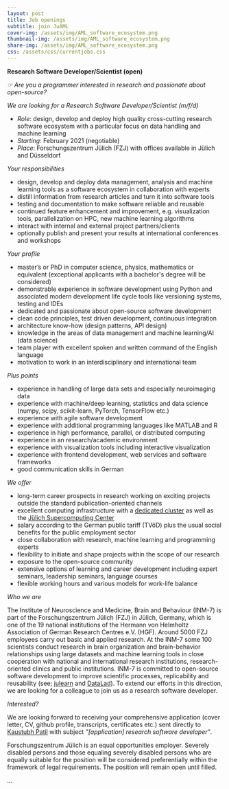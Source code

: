 ```yaml
---
layout: post
title: Job openings
subtitle: join JuAML
cover-img: /assets/img/AML_software_ecosystem.png
thumbnail-img: /assets/img/AML_software_ecosystem.png
share-img: /assets/img/AML_software_ecosystem.png
css: /assets/css/currentjobs.css
---
```


**Research Software Developer/Scientist (open)**

*☞ Are you a programmer interested in research and passionate about open-source?*

*We are looking for a Research Software Developer/Scientist (m/f/d)*
-	*Role*: design, develop and deploy high quality cross-cutting research software ecosystem with a particular focus on data handling and machine learning
-	*Starting*: February 2021 (negotiable)
-	*Place*: Forschungszentrum Jülich (FZJ) with offices available in Jülich and Düsseldorf

*Your responsibilities*
-	design, develop and deploy data management, analysis and machine learning tools as a software ecosystem in collaboration with experts
-	distill information from research articles and turn it into software tools
-	testing and documentation to make software reliable and reusable
-	continued feature enhancement and improvement, e.g. visualization tools, parallelization on HPC, new machine learning algorithms
-	interact with internal and external project partners/clients
-	optionally publish and present your results at international conferences and workshops

*Your profile*
-	master’s or PhD in computer science, physics, mathematics or equivalent (exceptional applicants with a bachelor's degree will be considered)
-	demonstrable experience in software development using Python and associated modern development life cycle tools like versioning systems, testing and IDEs
-	dedicated and passionate about open-source software development
-	clean code principles, test driven development, continuous integration
-	architecture know-how (design patterns, API design)
-	knowledge in the areas of data management and machine learning/AI (data science)
-	team player with excellent spoken and written command of the English language
-	motivation to work in an interdisciplinary and international team

*Plus points*
-	experience in handling of large data sets and especially neuroimaging data
-	experience with machine/deep learning, statistics and data science (numpy, scipy, scikit-learn, PyTorch, TensorFlow etc.)
-	experience with agile software development
-	experience with additional programming languages like MATLAB and R
-	experience in high performance, parallel, or distributed computing
-	experience in an research/academic environment
-	experience with visualization tools including interactive visualization
-	experience with frontend development, web services and software frameworks
-	good communication skills in German

*We offer*
-	long-term career prospects in research working on exciting projects outside the standard publication-oriented channels
-	excellent computing infrastructure with a [dedicated cluster](https://docs.inm7.de/cluster/) as well as the [Jülich Supercomputing Center](https://www.fz-juelich.de/ias/jsc/EN)
-	salary according to the German public tariff (TVöD) plus the usual social benefits for the public employment sector
-	close collaboration with research, machine learning and programming experts
-	flexibility to initiate and shape projects within the scope of our research
-	exposure to the open-source community
-	extensive options of learning and career development including expert seminars, leadership seminars, language courses
-	flexible working hours and various models for work-life balance

*Who we are*

The Institute of Neuroscience and Medicine, Brain and Behaviour (INM-7) is part of the Forschungszentrum Jülich (FZJ) in Jülich, Germany, which is one of the 19 national institutions of the Hermann von Helmholtz Association of German Research Centres e.V. (HGF). Around 5000 FZJ employees carry out basic and applied research. At the INM-7 some 100 scientists conduct research in brain organization and brain-behavior relationships using large datasets and machine learning tools in close cooperation with national and international research institutions, research-oriented clinics and public institutions. INM-7 is committed to open-source software development to improve scientific processes, replicability and reusability (see; [julearn](https://juaml.github.io/julearn) and [DataLad](https://www.datalad.org/)). To extend our efforts in this direction, we are looking for a colleague to join us as a research software developer.

*Interested?*

We are looking forward to receiving your comprehensive application (cover letter, CV, github profile, transcripts, certificates etc.) sent directly to [Kaustubh Patil](mailto:k.patil@fz-juelich.de) with subject *"[application] research software developer"*.

Forschungszentrum Jülich is an equal opportunities employer. Severely disabled persons and those equaling severely disabled persons who are equally suitable for the position will be considered preferentially within the framework of legal requirements. The position will remain open until filled.

...

